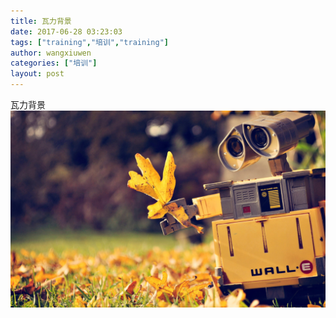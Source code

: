 ```yaml
---
title: 瓦力背景
date: 2017-06-28 03:23:03
tags: ["training","培训","training"]
author: wangxiuwen
categories: ["培训"]
layout: post
---
```


瓦力背景
![wali.jpg](/images/271fbcb7368a7411b18e904774a5e597.jpg)